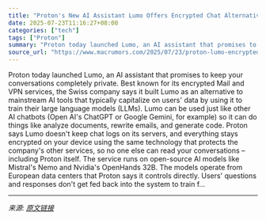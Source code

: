 ```yaml
---
title: "Proton's New AI Assistant Lumo Offers Encrypted Chat Alternative"
date: 2025-07-23T11:16:27+08:00
categories: ["tech"]
tags: ["Proton"]
summary: "Proton today launched Lumo, an AI assistant that promises to keep your conversations completely private. Best known for its encrypted Mail and VPN services, the Swiss company says it built Lumo as an "
source_url: "https://www.macrumors.com/2025/07/23/proton-lumo-encrypted-ai-chatbot/"
---
```


Proton today launched Lumo, an AI assistant that promises to keep your conversations completely private. Best known for its encrypted Mail and VPN services, the Swiss company says it built Lumo as an alternative to mainstream AI tools that typically capitalize on users' data by using it to train their large language models (LLMs). Lumo can be used just like other AI chatbots (Open AI's ChatGPT or Google Gemini, for example) so it can do things like analyze documents, rewrite emails, and generate code. Proton says Lumo doesn't keep chat logs on its servers, and everything stays encrypted on your device using the same technology that protects the company's other services, so no one else can read your conversations – including Proton itself. The service runs on open-source AI models like Mistral's Nemo and Nvidia's OpenHands 32B. The models operate from European data centers that Proton says it controls directly. Users' questions and responses don't get fed back into the system to train f...

---

*来源: [原文链接](https://www.macrumors.com/2025/07/23/proton-lumo-encrypted-ai-chatbot/)*
